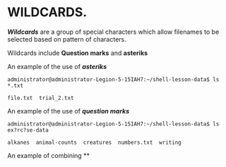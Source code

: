 # WILDCARDS.

***Wildcards*** are a group of special characters which allow filenames to be selected based on pattern of characters.

Wildcards include **Question marks** and **asteriks**

An example of the use of ***asteriks***

`administrator@administrator-Legion-5-15IAH7:~/shell-lesson-data$ ls *.txt`

`file.txt  trial_2.txt`

An example of the use of ***question marks***

`administrator@administrator-Legion-5-15IAH7:~/shell-lesson-data$ ls ex?rc?se-data`

`alkanes  animal-counts  creatures  numbers.txt  writing`


An example of combining **
